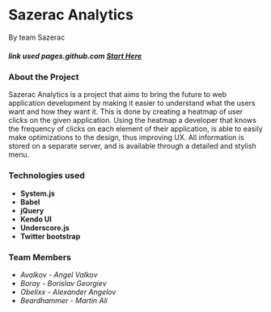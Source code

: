# Sazerac Analytics
By team Sazerac

##### link used pages.github.com  [Start Here](http://js-apps-team-sazerac.github.io/Sazerac-Analytics/)

### About the Project
Sazerac Analytics is a project that aims to bring the future to web application development by making it easier to understand what the users want and how they want it. This is done by creating a heatmap of user clicks on the given application. Using the heatmap a developer that knows the frequency of clicks on each element of their application, is able to easily make optimizations to the design, thus improving UX. All information is stored on a separate server, and is available through a detailed and stylish menu.

### Technologies used
- **System.js**
- **Babel**
- **jQuery**
- **Kendo UI**
- **Underscore.js**
- **Twitter bootstrap**

### Team Members
* _Avalkov - Angel Valkov_
* _Boray - Borislav Georgiev_
* _Obelixx - Alexander Angelov_
* _Beardhammer - Martin Ali_
